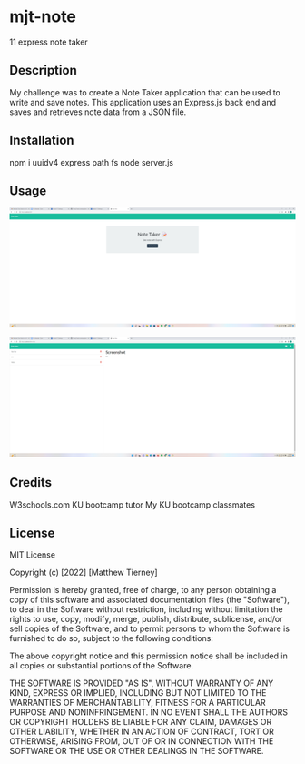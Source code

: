 # mjt-note
11 express note taker 

## Description
My challenge was to create a Note Taker application that can be used to write and save notes. This application uses an Express.js back end and saves and retrieves note data from a JSON file.

## Installation 
npm i uuidv4 express path fs
node server.js

## Usage
![alt text](assets/images/Screenshot%20(12).png)

![alt text](assets/images/Screenshot%20(14).png)


## Credits
W3schools.com
KU bootcamp tutor 
My KU bootcamp classmates


## License 

MIT License

Copyright (c) [2022] [Matthew Tierney]

Permission is hereby granted, free of charge, to any person obtaining a copy
of this software and associated documentation files (the "Software"), to deal
in the Software without restriction, including without limitation the rights
to use, copy, modify, merge, publish, distribute, sublicense, and/or sell
copies of the Software, and to permit persons to whom the Software is
furnished to do so, subject to the following conditions:

The above copyright notice and this permission notice shall be included in all
copies or substantial portions of the Software.

THE SOFTWARE IS PROVIDED "AS IS", WITHOUT WARRANTY OF ANY KIND, EXPRESS OR
IMPLIED, INCLUDING BUT NOT LIMITED TO THE WARRANTIES OF MERCHANTABILITY,
FITNESS FOR A PARTICULAR PURPOSE AND NONINFRINGEMENT. IN NO EVENT SHALL THE
AUTHORS OR COPYRIGHT HOLDERS BE LIABLE FOR ANY CLAIM, DAMAGES OR OTHER
LIABILITY, WHETHER IN AN ACTION OF CONTRACT, TORT OR OTHERWISE, ARISING FROM,
OUT OF OR IN CONNECTION WITH THE SOFTWARE OR THE USE OR OTHER DEALINGS IN THE
SOFTWARE.